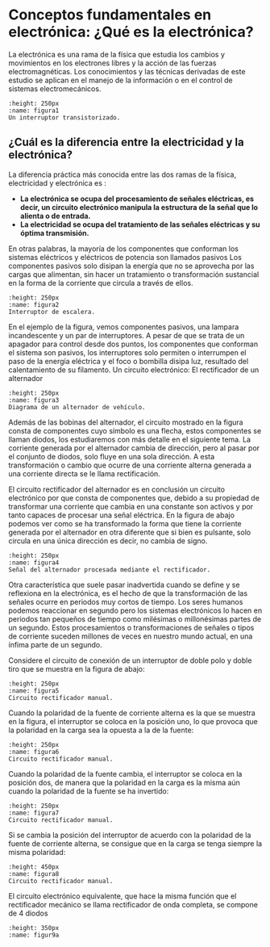 # Conceptos fundamentales en electrónica: ¿Qué es la electrónica?

La electrónica es una rama de la física que estudia los cambios y movimientos en los electrones libres y la acción de las fuerzas electromagnéticas. Los conocimientos y las técnicas derivadas de este estudio se aplican en el manejo de la información o en el control de sistemas electromecánicos.

```{figure} /images/output.png
:height: 250px
:name: figura1
Un interruptor transistorizado.

```


## ¿Cuál es la diferencia entre la electricidad y la electrónica? 

La diferencia práctica más conocida entre las dos ramas de la física, electricidad y electrónica es
:
* **La electrónica se ocupa del procesamiento de señales eléctricas, es decir, un circuito electrónico manipula la estructura de la señal que lo alienta o de entrada.**
* **La electricidad se ocupa del tratamiento de las señales eléctricas y su óptima transmisión.** 

En otras palabras, la mayoría de los componentes que conforman los sistemas eléctricos y eléctricos de potencia son llamados pasivos Los componentes pasivos solo disipan la energía que no se aprovecha por las cargas que alimentan, sin hacer un tratamiento o transformación sustancial en la forma de la corriente que circula a través de ellos.

```{figure} /images/escalera.png
:height: 250px
:name: figura2
Interruptor de escalera.

```
En el ejemplo de la figura, vemos componentes pasivos, una lampara incandescente y un par de interruptores. 
A pesar de que se trata de un apagador para control desde dos puntos, los componentes que conforman el sistema son pasivos, los interruptores solo permiten o interrumpen el paso de la energía eléctrica y el foco o bombilla disipa luz, resultado del calentamiento  de su filamento. Un circuito electrónico: El rectificador de un alternador

```{figure} /images/alternador.png
:height: 250px
:name: figura3
Diagrama de un alternador de vehículo.

```

Además de las bobinas del alternador, el circuito mostrado en la figura consta de componentes cuyo símbolo es una flecha, estos componentes se llaman diodos, los estudiaremos con más detalle en el siguiente tema. La corriente generada por el alternador cambia de dirección, pero al pasar por el conjunto de diodos, solo fluye en una sola dirección. A esta transformación o cambio  que ocurre de una corriente alterna generada a una corriente directa se le llama rectificación. 
El circuito rectificador del alternador es en conclusión un circuito electrónico por que consta de componentes que, debido a su propiedad de transformar una corriente que cambia en una constante son activos y por tanto capaces de procesar una señal eléctrica. En la figura de abajo podemos ver como se ha transformado la forma que tiene la corriente generada por el alternador en otra diferente que si bien es pulsante, solo circula en una única dirección es decir, no cambia de signo.
```{figure} /images/rectificada.png
:height: 250px
:name: figura4
Señal del alternador procesada mediante el rectificador.

```
Otra característica que suele pasar inadvertida cuando se define y se reflexiona en la electrónica, es el hecho de que la transformación de las señales ocurre en periodos muy cortos de tiempo. Los seres humanos podemos reaccionar en segundo pero los sistemas electrónicos lo hacen en periodos tan pequeños de tiempo como milésimas o millonésimas partes de un segundo. Estos procesamientos o transformaciones de señales o tipos de corriente suceden millones de veces en nuestro mundo actual, en una ínfima parte de un segundo.  

Considere el circuito de conexión de un interruptor de doble polo y doble tiro que se muestra en la figura de abajo:

```{figure} /images/interruptor.png
:height: 250px
:name: figura5
Circuito rectificador manual.

```

Cuando la polaridad de la fuente de corriente alterna es la que se muestra en la figura, el interruptor se coloca en la posición uno, lo que provoca que la polaridad en la carga sea la opuesta a la de la fuente:

```{figure} /images/rect1.png
:height: 250px
:name: figura6
Circuito rectificador manual.

```

Cuando la polaridad de la fuente cambia, el interruptor se coloca en la posición dos, de manera que la polaridad en la carga es la misma aún cuando la polaridad de la fuente se ha invertido:

```{figure} /images/rect2.png
:height: 250px
:name: figura7
Circuito rectificador manual.

```

Si se cambia la posición del interruptor de acuerdo con la polaridad de la fuente de corriente alterna, se consigue que en la carga se tenga siempre la misma polaridad:
```{figure} /images/rect3.png
:height: 450px
:name: figura8
Circuito rectificador manual.

```
El circuito electrónico equivalente, que hace la misma función que el rectificador mecánico se llama rectificador de onda completa, se compone de 4 diodos
```{figure} /images/rect4.png
:height: 350px
:name: figur9a

```

